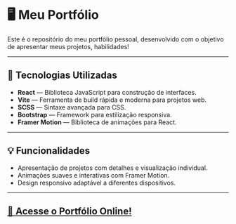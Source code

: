 # 🖥️ Meu Portfólio

Este é o repositório do meu portfólio pessoal, desenvolvido com o objetivo de apresentar meus projetos, habilidades!

---

## 🚀 Tecnologias Utilizadas

- **React** — Biblioteca JavaScript para construção de interfaces.
- **Vite** — Ferramenta de build rápida e moderna para projetos web.
- **SCSS** — Sintaxe avançada para CSS.
- **Bootstrap** — Framework para estilização responsiva.
- **Framer Motion** — Biblioteca de animações para React.

---

## 💡 Funcionalidades

- Apresentação de projetos com detalhes e visualização individual.
- Animações suaves e interativas com Framer Motion.
- Design responsivo adaptável a diferentes dispositivos.
  
---

## [🔗 Acesse o Portfólio Online!](https://gekyume-serna.netlify.app)




